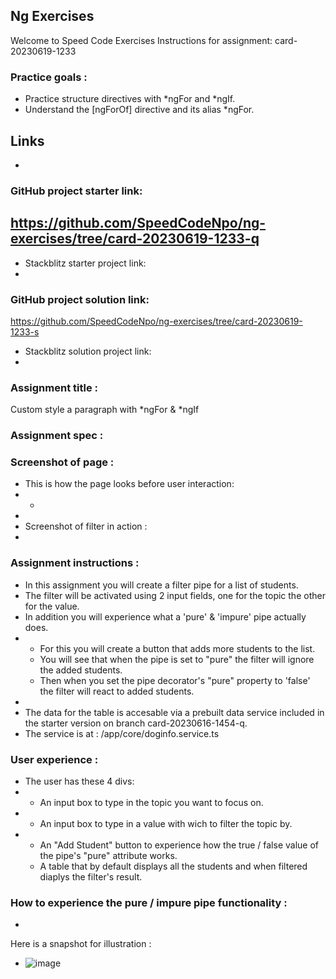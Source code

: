 ## Ng Exercises
Welcome to Speed Code Exercises
Instructions for assignment: card-20230619-1233

### Practice goals :

- Practice structure directives with *ngFor and *ngIf.
- Understand the [ngForOf] directive and its alias *ngFor.

## Links
- 
### GitHub project starter link:
   https://github.com/SpeedCodeNpo/ng-exercises/tree/card-20230619-1233-q
-
- Stackblitz starter project link:
-
### GitHub project solution link:
   https://github.com/SpeedCodeNpo/ng-exercises/tree/card-20230619-1233-s

- Stackblitz solution project link:
- 

### Assignment title :
Custom style a paragraph with *ngFor & *ngIf

### Assignment spec :


### Screenshot of page :
- This is how the page looks before user interaction:
- - 
-
- Screenshot of filter in action : 
- 

### Assignment instructions :

- In this assignment you will create a filter pipe for a list of students.
- The filter will be activated using 2 input fields, one for the topic the other for the value.
- In addition you will experience what a 'pure' & 'impure' pipe actually does.
- - For this you will create a button that adds more students to the list.
  - You will see that when the pipe is set to "pure" the filter will ignore the added students.
  - Then when you set the pipe decorator's "pure" property to 'false' the filter will react to added students.
-
- The data for the table is accesable via a prebuilt data service included in the starter version on branch card-20230616-1454-q.
- The service is at : /app/core/doginfo.service.ts

### User experience :

- The user has these 4 divs:
- - An input box to type in the topic you want to focus on.
- - An input box to type in a value with wich to filter the topic by.
- - An "Add Student" button to experience how the true / false value of the pipe's "pure" attribute works.
  - A table that by default displays all the students and when filtered diaplys the filter's result.
  
### How to experience the pure / impure pipe functionality :
- 

Here is a snapshot for illustration : 
- ![image](https://github.com/SpeedCodeNpo/ng-exercises/assets/132397719/099bed7a-fefd-4bad-92c7-4125ffde1362)

